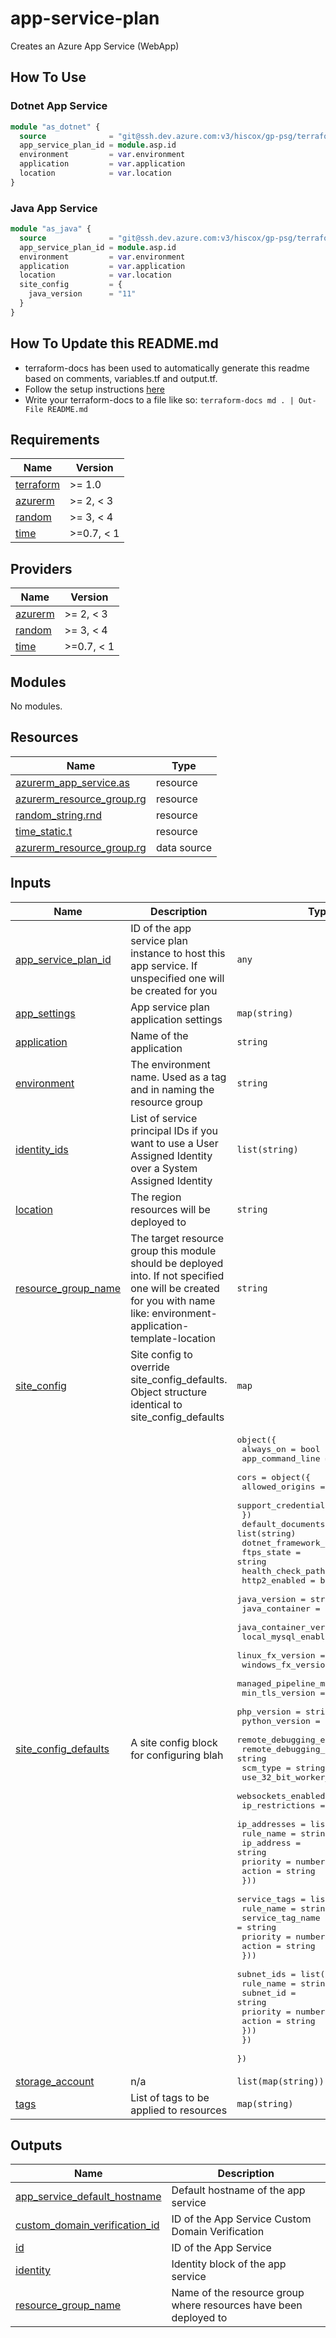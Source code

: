 # app-service-plan

Creates an Azure App Service (WebApp)

## How To Use

### Dotnet App Service

```terraform
module "as_dotnet" {
  source              = "git@ssh.dev.azure.com:v3/hiscox/gp-psg/terraform-modules//azure-app-service"
  app_service_plan_id = module.asp.id
  environment         = var.environment
  application         = var.application
  location            = var.location
}
```

### Java App Service

```terraform
module "as_java" {
  source              = "git@ssh.dev.azure.com:v3/hiscox/gp-psg/terraform-modules//azure-app-service"
  app_service_plan_id = module.asp.id
  environment         = var.environment
  application         = var.application
  location            = var.location
  site_config         = {
    java_version      = "11"
  }
}
```

## How To Update this README.md

* terraform-docs has been used to automatically generate this readme based on comments, variables.tf and output.tf.
* Follow the setup instructions [here](https://github.com/segmentio/terraform-docs)
* Write your terraform-docs to a file like so: `terraform-docs md . | Out-File README.md`

## Requirements

| Name | Version |
|------|---------|
| <a name="requirement_terraform"></a> [terraform](#requirement\_terraform) | >= 1.0 |
| <a name="requirement_azurerm"></a> [azurerm](#requirement\_azurerm) | >= 2, < 3 |
| <a name="requirement_random"></a> [random](#requirement\_random) | >= 3, < 4 |
| <a name="requirement_time"></a> [time](#requirement\_time) | >=0.7, < 1 |

## Providers

| Name | Version |
|------|---------|
| <a name="provider_azurerm"></a> [azurerm](#provider\_azurerm) | >= 2, < 3 |
| <a name="provider_random"></a> [random](#provider\_random) | >= 3, < 4 |
| <a name="provider_time"></a> [time](#provider\_time) | >=0.7, < 1 |

## Modules

No modules.

## Resources

| Name | Type |
|------|------|
| [azurerm_app_service.as](https://registry.terraform.io/providers/hashicorp/azurerm/latest/docs/resources/app_service) | resource |
| [azurerm_resource_group.rg](https://registry.terraform.io/providers/hashicorp/azurerm/latest/docs/resources/resource_group) | resource |
| [random_string.rnd](https://registry.terraform.io/providers/hashicorp/random/latest/docs/resources/string) | resource |
| [time_static.t](https://registry.terraform.io/providers/hashicorp/time/latest/docs/resources/static) | resource |
| [azurerm_resource_group.rg](https://registry.terraform.io/providers/hashicorp/azurerm/latest/docs/data-sources/resource_group) | data source |

## Inputs

| Name | Description | Type | Default | Required |
|------|-------------|------|---------|:--------:|
| <a name="input_app_service_plan_id"></a> [app\_service\_plan\_id](#input\_app\_service\_plan\_id) | ID of the app service plan instance to host this app service. If unspecified one will be created for you | `any` | `null` | no |
| <a name="input_app_settings"></a> [app\_settings](#input\_app\_settings) | App service plan application settings | `map(string)` | `{}` | no |
| <a name="input_application"></a> [application](#input\_application) | Name of the application | `string` | n/a | yes |
| <a name="input_environment"></a> [environment](#input\_environment) | The environment name. Used as a tag and in naming the resource group | `string` | n/a | yes |
| <a name="input_identity_ids"></a> [identity\_ids](#input\_identity\_ids) | List of service principal IDs if you want to use a User Assigned Identity over a System Assigned Identity | `list(string)` | `[]` | no |
| <a name="input_location"></a> [location](#input\_location) | The region resources will be deployed to | `string` | `"northeurope"` | no |
| <a name="input_resource_group_name"></a> [resource\_group\_name](#input\_resource\_group\_name) | The target resource group this module should be deployed into. If not specified one will be created for you with name like: environment-application-template-location | `string` | `""` | no |
| <a name="input_site_config"></a> [site\_config](#input\_site\_config) | Site config to override site\_config\_defaults. Object structure identical to site\_config\_defaults | `map` | `{}` | no |
| <a name="input_site_config_defaults"></a> [site\_config\_defaults](#input\_site\_config\_defaults) | A site config block for configuring blah | <pre>object({<br>    always_on        = bool<br>    app_command_line = string<br>    cors = object({<br>      allowed_origins     = list(string)<br>      support_credentials = bool<br>    })<br>    default_documents         = list(string)<br>    dotnet_framework_version  = string<br>    ftps_state                = string<br>    health_check_path         = string<br>    http2_enabled             = bool<br>    java_version              = string<br>    java_container            = string<br>    java_container_version    = string<br>    local_mysql_enabled       = string<br>    linux_fx_version          = string<br>    windows_fx_version        = string<br>    managed_pipeline_mode     = string<br>    min_tls_version           = string<br>    php_version               = string<br>    python_version            = string<br>    remote_debugging_enabled  = bool<br>    remote_debugging_version  = string<br>    scm_type                  = string<br>    use_32_bit_worker_process = bool<br>    websockets_enabled        = bool<br>    ip_restrictions = object({<br>      ip_addresses = list(object({<br>        rule_name  = string<br>        ip_address = string<br>        priority   = number<br>        action     = string<br>      }))<br>      service_tags = list(object({<br>        rule_name        = string<br>        service_tag_name = string<br>        priority         = number<br>        action           = string<br>      }))<br>      subnet_ids = list(object({<br>        rule_name = string<br>        subnet_id = string<br>        priority  = number<br>        action    = string<br>      }))<br>    })<br>  })</pre> | <pre>{<br>  "always_on": true,<br>  "app_command_line": null,<br>  "cors": {<br>    "allowed_origins": [<br>      "*"<br>    ],<br>    "support_credentials": false<br>  },<br>  "default_documents": null,<br>  "dotnet_framework_version": "v4.0",<br>  "ftps_state": "Disabled",<br>  "health_check_path": null,<br>  "http2_enabled": true,<br>  "ip_restrictions": {<br>    "ip_addresses": [],<br>    "service_tags": [],<br>    "subnet_ids": []<br>  },<br>  "java_container": null,<br>  "java_container_version": null,<br>  "java_version": null,<br>  "linux_fx_version": null,<br>  "local_mysql_enabled": null,<br>  "managed_pipeline_mode": "Integrated",<br>  "min_tls_version": "1.2",<br>  "php_version": null,<br>  "python_version": null,<br>  "remote_debugging_enabled": false,<br>  "remote_debugging_version": null,<br>  "scm_type": "None",<br>  "use_32_bit_worker_process": false,<br>  "websockets_enabled": true,<br>  "windows_fx_version": null<br>}</pre> | no |
| <a name="input_storage_account"></a> [storage\_account](#input\_storage\_account) | n/a | `list(map(string))` | `[]` | no |
| <a name="input_tags"></a> [tags](#input\_tags) | List of tags to be applied to resources | `map(string)` | `{}` | no |

## Outputs

| Name | Description |
|------|-------------|
| <a name="output_app_service_default_hostname"></a> [app\_service\_default\_hostname](#output\_app\_service\_default\_hostname) | Default hostname of the app service |
| <a name="output_custom_domain_verification_id"></a> [custom\_domain\_verification\_id](#output\_custom\_domain\_verification\_id) | ID of the App Service Custom Domain Verification |
| <a name="output_id"></a> [id](#output\_id) | ID of the App Service |
| <a name="output_identity"></a> [identity](#output\_identity) | Identity block of the app service |
| <a name="output_resource_group_name"></a> [resource\_group\_name](#output\_resource\_group\_name) | Name of the resource group where resources have been deployed to |
